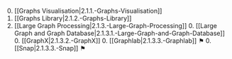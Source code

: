 0. [[Graphs Visualisation|2.1.1.-Graphs-Visualisation]]
0. [[Graphs Library|2.1.2.-Graphs-Library]]
0. [[Large Graph Processing|2.1.3.-Large-Graph-Processing]]
    0. [[Large Graph and Graph Database|2.1.3.1.-Large-Graph-and-Graph-Database]]
    0. [[GraphX|2.1.3.2.-GraphX]]
    0. [[Graphlab|2.1.3.3.-Graphlab]] ⚑
    0. [[Snap|2.1.3.3.-Snap]] ⚑
